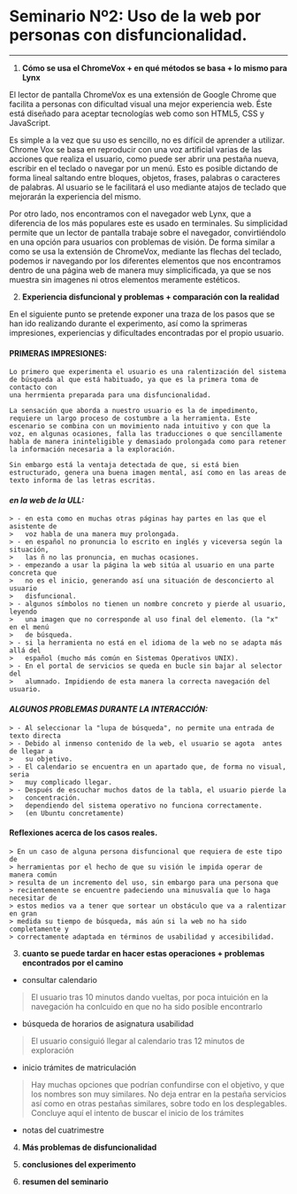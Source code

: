 
# Seminario Nº2: Uso de la web por personas con disfuncionalidad.

***

1. **Cómo se usa el ChromeVox + en qué métodos se basa +  lo mismo para Lynx**

El lector de pantalla ChromeVox es una extensión de Google Chrome que facilita a personas con dificultad visual una mejor experiencia web. Éste está diseñado para aceptar tecnologías web como son HTML5, CSS y JavaScript.

Es simple a la vez que su uso es sencillo, no es difícil de aprender a utilizar. Chrome Vox se basa en reproducir con una voz artificial varias de las acciones que realiza el usuario, como puede ser abrir una pestaña nueva, escribir en el teclado o navegar por un menú. Esto es posible dictando de forma lineal saltando entre bloques, objetos, frases, palabras o caracteres de palabras. Al usuario se le facilitará el uso mediante atajos de teclado que mejorarán la experiencia del mismo. 

Por otro lado, nos encontramos con el navegador web Lynx, que a diferencia de los más populares este es usado en terminales. Su simplicidad permite que un lector de pantalla trabaje sobre el navegador, convirtiéndolo en una opción para usuarios con problemas de visión. De forma similar a como se usa la extensión de ChromeVox, mediante las flechas del teclado, podemos ir navegando por los diferentes elementos que nos encontramos dentro de una página web de manera muy simplicificada, ya que se nos muestra sin imagenes ni otros elementos meramente estéticos.


2. **Experiencia disfuncional y problemas + comparación con la realidad**

  En el siguiente punto se pretende exponer una traza de los pasos que se han ido realizando durante el experimento, así como la sprimeras impresiones, experiencias y dificultades encontradas por el propio usuario.

  #### PRIMERAS IMPRESIONES: 
   
    Lo primero que experimenta el usuario es una ralentización del sistema de búsqueda al que está habituado, ya que es la primera toma de contacto con 
    una herrmienta preparada para una disfuncionalidad.

    La sensación que aborda a nuestro usuario es la de impedimento, requiere un largo proceso de costumbre a la herramienta. Este escenario se combina con un movimiento nada intuitivo y con que la voz, en algunas ocasiones, falla las traducciones o que sencillamente habla de manera ininteligible y demasiado prolongada como para retener la información necesaria a la exploración.

    Sin embargo está la ventaja detectada de que, si está bien estructurado, genera una buena imagen mental, así como en las areas de texto informa de las letras escritas.

   

  #### ***en la web de la ULL:***
    > - en esta como en muchas otras páginas hay partes en las que el asistente de 
    >   voz habla de una manera muy prolongada. 
    > - en español no pronuncia lo escrito en inglés y viceversa según la situación, 
    >   las ñ no las pronuncia, en muchas ocasiones.
    > - empezando a usar la página la web sitúa al usuario en una parte concreta que 
    >   no es el inicio, generando así una situación de desconcierto al usuario 
    >   disfuncional.
    > - algunos símbolos no tienen un nombre concreto y pierde al usuario, leyendo  
    >   una imagen que no corresponde al uso final del elemento. (la "x" en el menú 
    >   de búsqueda.
    > - si la herramienta no está en el idioma de la web no se adapta más allá del 
    >   español (mucho más común en Sistemas Operativos UNIX).
    > - En el portal de servicios se queda en bucle sin bajar al selector del 
    >   alumnado. Impidiendo de esta manera la correcta navegación del usuario.

  #### ***ALGUNOS PROBLEMAS DURANTE LA INTERACCIÓN:***
    > - Al seleccionar la "lupa de búsqueda", no permite una entrada de texto directa
    > - Debido al inmenso contenido de la web, el usuario se agota  antes de llegar a 
    >   su objetivo.
    > - El calendario se encuentra en un apartado que, de forma no visual, seria      
    >   muy complicado llegar.
    > - Después de escuchar muchos datos de la tabla, el usuario pierde la  
    >   concentración.
    >   dependiendo del sistema operativo no funciona correctamente.  
    >   (en Ubuntu concretamente)
  
  #### Reflexiones acerca de los casos reales.

    > En un caso de alguna persona disfuncional que requiera de este tipo de 
    > herramientas por el hecho de que su visión le impida operar de manera común 
    > resulta de un incremento del uso, sin embargo para una persona que 
    > recientemente se encuentre padeciendo una minusvalía que lo haga necesitar de 
    > estos medios va a tener que sortear un obstáculo que va a ralentizar en gran 
    > medida su tiempo de búsqueda, más aún si la web no ha sido completamente y 
    > correctamente adaptada en términos de usabilidad y accesibilidad.

3. **cuanto se puede tardar en hacer estas operaciones + problemas encontrados por el camino**
  
  
  - consultar calendario
  
  
  > El usuario tras 10 minutos dando vueltas, por poca intuición en la navegación ha conlcuido en que no ha sido posible encontrarlo
  
  
  - búsqueda de horarios de asignatura usabilidad
  
  
  > El usuario consiguió llegar al calendario tras 12 minutos de exploración
  
  
  - inicio trámites de matriculación
  
  
  > Hay muchas opciones que podrían confundirse con el objetivo, y que los nombres son muy similares.
  > No deja entrar en la pestaña servicios así como en otras pestañas similares, sobre todo en los desplegables.
  > Concluye aquí el intento de buscar el inicio de los trámites 
  
  
  - notas del cuatrimestre
  
  > 

4. **Más problemas de disfuncionalidad**

5. **conclusiones del experimento**

6. **resumen del seminario**
